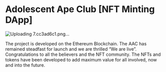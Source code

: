 # Adolescent Ape Club  [NFT Minting DApp]

![Uploading 7.cc3ad6c1.png…]()


The project is developed on the Ethereum Blockchain. The AAC has remained steadfast for launch and we are thrilled “We are live”. Congratulations to all the believers and the NFT community. The NFTs and tokens have been developed to add maximum value for all involved, now and into the future.
